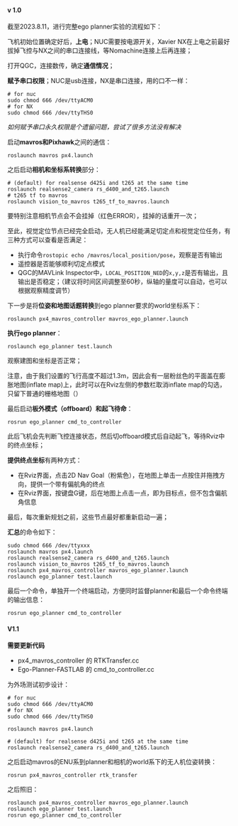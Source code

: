 #### v 1.0

截至2023.8.11，进行完整ego planner实验的流程如下：

飞机初始位置确定好后，**上电**；NUC需要按电源开关，Xavier NX在上电之前最好拔掉飞控与NX之间的串口连接线，等Nomachine连接上后再连接；

打开QGC，连接数传，确定**通信情况**；

**赋予串口权限**；NUC是usb连接，NX是串口连接，用的口不一样：

```shell
# for nuc
sudo chmod 666 /dev/ttyACM0
# for NX
sudo chmod 666 /dev/ttyTHS0
```

*如何赋予串口永久权限是个遗留问题，尝试了很多方法没有解决*

启动**mavros和Pixhawk**之间的通信：

```shell
roslaunch mavros px4.launch
```

之后启动**相机和坐标系转换**部分：

```shell
# (default) for realsense d425i and t265 at the same time
roslaunch realsense2_camera rs_d400_and_t265.launch
# t265 tf to mavros
roslaunch vision_to_mavros t265_tf_to_mavros.launch
```

要特别注意相机节点会不会挂掉（红色ERROR），挂掉的话重开一次；

至此，视觉定位节点已经完全启动，无人机已经能满足切定点和视觉定位任务，有三种方式可以查看是否满足：

* 执行命令`rostopic echo /mavros/local_position/pose`，观察是否有输出
* 遥控器是否能够顺利切定点模式
* QGC的MAVLink Inspector中，`LOCAL_POSITION_NED`的`x,y,z`是否有输出，且输出是否稳定；（建议将时间区间调整至60秒，纵轴的量度可以自动，也可以根据观察精度调节）

下一步是将**位姿和地图话题转换**到ego planner要求的world坐标系下：

```shell
roslaunch px4_mavros_controller mavros_ego_planner.launch
```

**执行ego planner**：

```shell
roslaunch ego_planner test.launch
```

观察建图和坐标是否正常；

注意，由于我们设置的飞行高度不超过1.3m，因此会有一层粉丝色的平面盖在膨胀地图(inflate map)上，此时可以在Rviz左侧的参数栏取消inflate map的勾选，只留下普通的栅格地图（）

最后启动**板外模式（offboard）和起飞待命**：

```shell
rosrun ego_planner cmd_to_controller
```

此后飞机会先判断飞控连接状态，然后切offboard模式后自动起飞，等待Rviz中的终点坐标；

**提供终点坐标**有两种方式：

* 在Rviz界面，点击2D Nav Goal（粉紫色），在地图上单击一点按住并拖拽方向，提供一个带有偏航角的终点
* 在Rviz界面，按键盘G键，后在地图上点击一点，即为目标点，但不包含偏航角信息

最后，每次重新规划之前，这些节点最好都重新启动一遍；



**汇总**的命令如下：

```shell
sudo chmod 666 /dev/ttyxxx
roslaunch mavros px4.launch
roslaunch realsense2_camera rs_d400_and_t265.launch
roslaunch vision_to_mavros t265_tf_to_mavros.launch
roslaunch px4_mavros_controller mavros_ego_planner.launch
roslaunch ego_planner test.launch
```

最后一个命令，单独开一个终端启动，方便同时监督planner和最后一个命令终端的输出信息：

```shell
rosrun ego_planner cmd_to_controller
```

#### V1.1

**需要更新代码**

* px4_mavros_controller 的 RTKTransfer.cc
* Ego-Planner-FASTLAB 的 cmd_to_controller.cc

为外场测试初步设计：

```shell
# for nuc
sudo chmod 666 /dev/ttyACM0
# for NX
sudo chmod 666 /dev/ttyTHS0

roslaunch mavros px4.launch

# (default) for realsense d425i and t265 at the same time
roslaunch realsense2_camera rs_d400_and_t265.launch
```

之后启动mavros的ENU系到planner和相机的world系下的无人机位姿转换：

```shell
rosrun px4_mavros_controller rtk_transfer
```

之后照旧：

```shell
roslaunch px4_mavros_controller mavros_ego_planner.launch
roslaunch ego_planner test.launch
rosrun ego_planner cmd_to_controller
```

